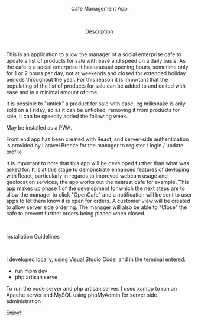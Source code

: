 <p align="center">Cafe Management App</p>
<br>
<p align="center">
Description
</p><br>
<p>This is an application to allow the manager of a social enterprise cafe to update a list of products for sale with ease and speed on a daily basis.  As the cafe is a social enterprise it has unusual opening hours, sometime only for 1 or 2 hours per day, not at weekends and closed for extended holiday periods throughout the year.  For this reason it is important that the populating of the list of products for sale can be added to and edited with ease and in a minimal amount of time</p>
<p>It is possible to "untick" a product for sale with ease, eg milkshake is only sold on a Friday, so as it can be unticked, removing it from products for sale, it can be speedily added the following week.</p>
<p>May be installed as a PWA.</p>
<p>Front end app has been created with React, and server-side authentication is provided by Laravel Breeze for the manager to register / login / update profile</p>
<p>It is important to note that this app will be developed further than what was asked for.  It is at this stage to demonstrate enhanced features of devloping with React, particularly in regards to improved webcam usage and geolocation services, the app works out the nearest cafe for example.  This app makes up phase 1 of the development for which the next steps are to allow the manager to click "OpenCafe" and a notification will be sent to user apps to let them know it is open for orders.  A customer view will be created to allow server side ordering.  The manager will also be able to "Close" the cafe to prevent further orders being placed when closed.</p>
<br>
<p>Installation Guidelines</p>
<br>
<p>I developed locally, using Visual Studio Code, and in the terminal entered:</p>
<ul>
    <li>run mpm dev</li>
    <li>php artisan serve</li>
</ul>
<p> To run the node server and php artisan server.  I used xampp to run an Apache server and MySQL using phpMyAdmin for server side administration</p>
<p>Enjoy!</p>
